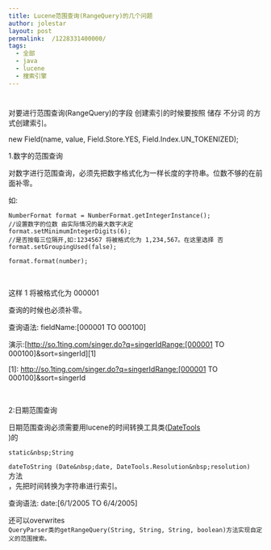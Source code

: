 ```yaml
---
title: Lucene范围查询(RangeQuery)的几个问题
author: jolestar
layout: post
permalink:  /1228331400000/
tags:
  - 全部
  - java
  - lucene
  - 搜索引擎
---
```

# 

对要进行范围查询(RangeQuery)的字段 创建索引的时候要按照 储存 不分词 的方式创建索引。

new Field(name, value, Field.Store.YES, Field.Index.UN_TOKENIZED); 

1.数字的范围查询

对数字进行范围查询，必须先把数字格式化为一样长度的字符串。位数不够的在前面补零。

如:

    NumberFormat format = NumberFormat.getIntegerInstance();
    //设置数字的位数 由实际情况的最大数字决定
    format.setMinimumIntegerDigits(6);
    //是否按每三位隔开,如:1234567 将被格式化为 1,234,567。在这里选择 否
    format.setGroupingUsed(false);
    
    format.format(number);
    

 

这样 1 将被格式化为 000001

查询的时候也必须补零。

查询语法: fieldName:[000001 TO 000100] 

演示:[http://so.1ting.com/singer.do?q=singerIdRange:[000001 TO 000100]&sort=singerId][1] 

 [1]: http://so.1ting.com/singer.do?q=singerIdRange:[000001 TO 000100]&sort=singerId

 

2:日期范围查询 

日期范围查询必须需要用lucene的时间转换工具类([DateTools][2]  
)的  
 

 [2]: http://lucene.apache.org/java/2_4_0/api/org/apache/lucene/document/DateTools.html

`static&nbsp;String`  
  
`dateToString
(Date&nbsp;date,
             DateTools.Resolution&nbsp;resolution)`  
方法  
，先把时间转换为字符串进行索引。

查询语法: date:[6/1/2005 TO 6/4/2005] 

还可以overwrites  
`QueryParser类的getRangeQuery(String, String, String, boolean)方法实现自定义的范围搜索。` 

 

 
